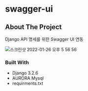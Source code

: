 # swagger-ui

<!-- ABOUT THE PROJECT -->
## About The Project

Django API 명세를 위한 Swagger UI 연동

![스크린샷 2022-01-26 오후 5 56 56](https://user-images.githubusercontent.com/79136484/151133232-0132afcd-7925-4f75-a28a-5d5b8d9ca2e2.png)


### Built With

- Django 3.2.6
- AURORA Mysql
- requirments.txt 
